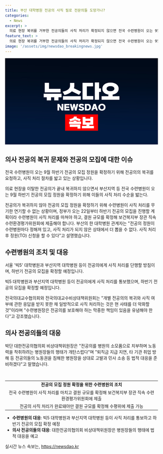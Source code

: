 ```yaml
---
title: 부산 대학병원 전공의 사직 필로 전문의들 도망가나?
categories:
  - News
excerpt: >
  의료 현장 복귀를 거부한 전공의들의 사직 처리가 확정되지 않으면 전국 수련병원이 오는 9월 하반기 전공의 모집을 위한 정원 확정을 위해 악전을 밟고 있다. 전공의의 미복귀로 결원 규모를 확정하기 위해 정부 지시에 따라 사직 처리를 마무리해야 하며, 이로써 하반기 전공의 모집 신청이 가능해지는데, 이를 진행하지 않을 경우 모집이 불가능하다. 일부 지역 대학병원은 전공의 복귀를 기대하지 않고 모집을 포기할지도 모른다. 한편, 전공의의 노동권을 침해한 병원에 대해 법적 대응을 예고하는 움직임도 나타나고 있다.
feature_text: >
  의료 현장 복귀를 거부한 전공의들의 사직 처리가 확정되지 않으면 전국 수련병원이 오는 9월 하반기 전공의 모집을 위한 정원 확정을 위해 악전을 밟고 있다. 전공의의 미복귀로 결원 규모를 확정하기 위해 정부 지시에 따라 사직 처리를 마무리해야 하며, 이로써 하반기 전공의 모집 신청이 가능해지는데, 이를 진행하지 않을 경우 모집이 불가능하다. 일부 지역 대학병원은 전공의 복귀를 기대하지 않고 모집을 포기할지도 모른다. 한편, 전공의의 노동권을 침해한 병원에 대해 법적 대응을 예고하는 움직임도 나타나고 있다.
image: '/assets/img/newsdao_breakingnews.jpg'
---
```


<p><img src="/assets/img/newsdao_breakingnews.jpg" alt="bookingtag 속보" /></p>

<h2 data-ke-size="size26">의사 전공의 복귀 문제와 전공의 모집에 대한 이슈</h2>

<p>전국 수련병원이 오는 9월 하반기 전공의 모집 정원을 확정하기 위해 전공의의 복귀를 요청하고, 사직 처리 절차를 밟고 있는 상황입니다.</p>

<p data-ke-size="size16">의료 현장을 이탈한 전공의가 끝내 복귀하지 않으면서 부산지역 등 전국 수련병원이 오는 9월 하반기 전공의 모집 정원을 확정하기 위해 이들의 사직 처리 수순을 밟는다.</p>

<p>전공의가 복귀하지 않아 전공의 모집 정원을 확정하기 위해 수련병원이 사직 처리를 무기한 연기할 수 없는 상황이며, 정부가 오는 22일부터 하반기 전공의 모집을 진행할 계획이라 수련병원이 사직 처리를 마쳐야 하고, 결원 규모를 확정해 보건복지부 장관 직속 수련환경평가위원회에 제출해야 합니다.
부산의 한 대학병원 관계자는 "전공의 정원이 수련병원마다 정해져 있고, 사직 처리가 되지 않은 상태에서 더 뽑을 수 없다. 사직 처리 후 정원(TO) 신청을 할 수 있다"고 설명했습니다.</p>

<h2 data-ke-size="size26">수련병원의 조치 및 대응</h2>

<p>서울 '빅5' 대학병원과 부산지역 대학병원 등이 전공의에게 사직 처리를 단행할 방침이며, 하반기 전공의 모집을 확정할 예정입니다.</p>

<p data-ke-size="size16">빅5 대학병원과 부산지역 대학병원 등이 전공의에게 사직 처리를 통보했으며, 하반기 전공의 모집을 확정할 예정입니다.</p>

<p>전국의대교수협의회와 전국의대교수비상대책위원회는 "개별 전공의의 복귀와 사직 여부에 관한 응답을 받지 못한 채 일방적으로 사직 처리하는 것은 현 사태를 더 악화할 것"이라며 "수련병원장은 전공의를 보호해야 하는 막중한 책임이 있음을 유념해야 한다"고 강조했습니다.</p>

<h2 data-ke-size="size26">의사 전공의들의 대응</h2>

<p>박단 대한전공의협의회 비상대책위원장은 "전공의를 병원의 소모품으로 치부하며 노동력을 착취하려는 병원장들의 행태가 개탄스럽다"며 "퇴직금 지급 지연, 타 기관 취업 방해 등 전공의들의 노동권을 침해한 병원장을 상대로 고발과 민사 소송 등 법적 대응을 준비하겠다"고 말했습니다.</p>

<p data-ke-size="size16">&nbsp;</p>

<table>
  <tbody>
    <tr>
      <td style="text-align: center; height: 17px;"><b>전공의 모집 정원 확정을 위한 수련병원의 조치</b></td>
    </tr>
    <tr>
      <td style="text-align: center; height: 17px;">전국 수련병원이 사직 처리를 마치고 결원 규모를 확정해 보건복지부 장관 직속 수련환경평가위원회에 제출</td>
    </tr>
    <tr>
      <td style="text-align: center; height: 17px;">전공의 사직 처리가 완료돼야만 결원 규모를 확정해 수평위에 제출 가능</td>
    </tr>
  </tbody>
</table>

<ul>
  <li><b>수련병원의 대응</b>: 빅5 대학병원과 부산지역 대학병원 등이 사직 처리를 통보하고 하반기 전공의 모집 확정 예정</li>
  <li><b>의사 전공의들의 대응</b>: 대한전공의협의회 비상대책위원장은 병원장들의 행태에 법적 대응을 예고</li>
</ul>
실시간 뉴스 속보는, <a href="https://newsdao.kr" rel="dofollow">https://newsdao.kr</a>


